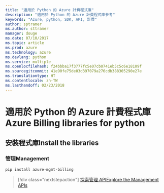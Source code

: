 ```yaml
---
title: "適用於 Python 的 Azure 計費程式庫"
description: "適用於 Python 的 Azure 計費程式庫參考"
keywords: "Azure, python, SDK, API, 計費"
author: sptramer
ms.author: sttramer
manager: douge
ms.date: 07/10/2017
ms.topic: article
ms.prod: azure
ms.technology: azure
ms.devlang: python
ms.service: multiple
ms.openlocfilehash: f24bbba17f3777fc5e07cb0741eb5c5c6e18109f
ms.sourcegitcommit: 41e90fe75de03d397079a276cdb388305290e27e
ms.translationtype: HT
ms.contentlocale: zh-TW
ms.lasthandoff: 02/23/2018
---
```

# <a name="azure-billing-libraries-for-python"></a><span data-ttu-id="68e1a-104">適用於 Python 的 Azure 計費程式庫</span><span class="sxs-lookup"><span data-stu-id="68e1a-104">Azure Billing libraries for python</span></span>

## <a name="install-the-libraries"></a><span data-ttu-id="68e1a-105">安裝程式庫</span><span class="sxs-lookup"><span data-stu-id="68e1a-105">Install the libraries</span></span>


### <a name="management"></a><span data-ttu-id="68e1a-106">管理</span><span class="sxs-lookup"><span data-stu-id="68e1a-106">Management</span></span>

```bash
pip install azure-mgmt-billing
```
> [!div class="nextstepaction"]
> [<span data-ttu-id="68e1a-107">探索管理 API</span><span class="sxs-lookup"><span data-stu-id="68e1a-107">Explore the Management APIs</span></span>](/python/api/overview/azure/billing/management)